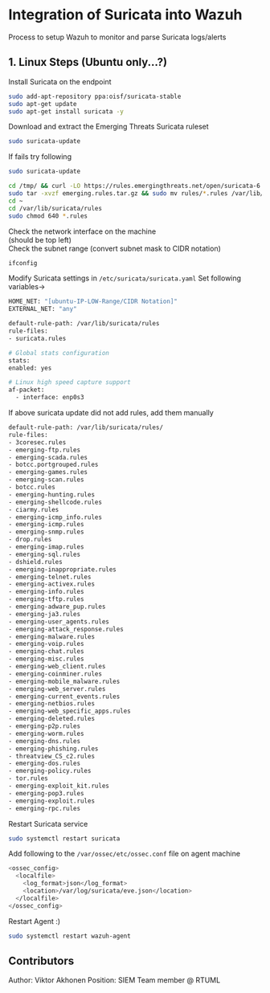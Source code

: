 # Integration of Suricata into Wazuh

Process to setup Wazuh to monitor and parse Suricata logs/alerts

## 1. Linux Steps (Ubuntu only...?)

Install Suricata on the endpoint

```bash
sudo add-apt-repository ppa:oisf/suricata-stable
sudo apt-get update
sudo apt-get install suricata -y
```

Download and extract the Emerging Threats Suricata ruleset

```bash
sudo suricata-update
```

If fails try following
```bash
sudo suricata-update

cd /tmp/ && curl -LO https://rules.emergingthreats.net/open/suricata-6.0.8/emerging.rules.tar.gz
sudo tar -xvzf emerging.rules.tar.gz && sudo mv rules/*.rules /var/lib/suricata/rules/
cd ~
cd /var/lib/suricata/rules
sudo chmod 640 *.rules
```

Check the network interface on the machine\
(should be top left)\
Check the subnet range (convert subnet mask to CIDR notation)

```bash
ifconfig
```

Modify Suricata settings in `/etc/suricata/suricata.yaml`
Set following variables->

```bash
HOME_NET: "[ubuntu-IP-LOW-Range/CIDR Notation]"
EXTERNAL_NET: "any"

default-rule-path: /var/lib/suricata/rules
rule-files:
- suricata.rules

# Global stats configuration
stats:
enabled: yes

# Linux high speed capture support
af-packet:
  - interface: enp0s3
```

If above suricata update did not add rules, add them manually
```bash
default-rule-path: /var/lib/suricata/rules/
rule-files:
- 3coresec.rules                  
- emerging-ftp.rules             
- emerging-scada.rules
- botcc.portgrouped.rules         
- emerging-games.rules           
- emerging-scan.rules
- botcc.rules                     
- emerging-hunting.rules         
- emerging-shellcode.rules
- ciarmy.rules                    
- emerging-icmp_info.rules       
- emerging-icmp.rules            
- emerging-snmp.rules
- drop.rules                      
- emerging-imap.rules            
- emerging-sql.rules
- dshield.rules                   
- emerging-inappropriate.rules   
- emerging-telnet.rules
- emerging-activex.rules          
- emerging-info.rules            
- emerging-tftp.rules
- emerging-adware_pup.rules       
- emerging-ja3.rules             
- emerging-user_agents.rules
- emerging-attack_response.rules  
- emerging-malware.rules         
- emerging-voip.rules
- emerging-chat.rules             
- emerging-misc.rules            
- emerging-web_client.rules
- emerging-coinminer.rules        
- emerging-mobile_malware.rules  
- emerging-web_server.rules
- emerging-current_events.rules   
- emerging-netbios.rules         
- emerging-web_specific_apps.rules
- emerging-deleted.rules          
- emerging-p2p.rules             
- emerging-worm.rules
- emerging-dns.rules              
- emerging-phishing.rules        
- threatview_CS_c2.rules
- emerging-dos.rules              
- emerging-policy.rules          
- tor.rules
- emerging-exploit_kit.rules      
- emerging-pop3.rules
- emerging-exploit.rules          
- emerging-rpc.rules
```


Restart Suricata service
```bash
sudo systemctl restart suricata
```

Add following to the `/var/ossec/etc/ossec.conf` file on agent machine

```bash
<ossec_config>
  <localfile>
    <log_format>json</log_format>
    <location>/var/log/suricata/eve.json</location>
  </localfile>
</ossec_config>
```

Restart Agent :)
```bash
sudo systemctl restart wazuh-agent
```


## Contributors

Author: Viktor Akhonen
Position: SIEM Team member @ RTUML
